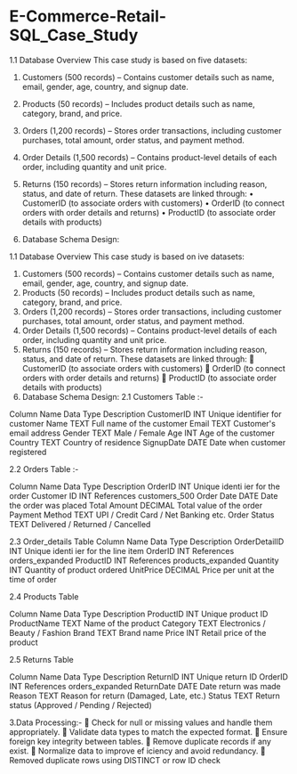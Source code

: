 # E-Commerce-Retail-SQL_Case_Study

1.1	Database Overview
   This case study is based on five datasets:
1.	Customers (500 records) – Contains customer details such as name, email, gender, age, country, and signup date.
2.	Products (50 records) – Includes product details such as name, category, brand, and price.
3.	Orders (1,200 records) – Stores order transactions, including customer purchases, total amount, order status, and payment method.
4.	Order Details (1,500 records) – Contains product-level details of each order, including quantity and unit price.
5.	Returns (150 records) – Stores return information including reason, status, and date of return.
These datasets are linked through:
•	CustomerID (to associate orders with customers)
•	OrderID (to connect orders with order details and returns)
•	ProductID (to associate order details with products)





2. Database Schema Design:


1.1 Database Overview 
This case study is based on  ive datasets: 
1. Customers (500 records) – Contains customer details such as name, email, 
gender, age, country, and signup date. 
2. Products (50 records) – Includes product details such as name, category, brand, 
and price. 
3. Orders (1,200 records) – Stores order transactions, including customer 
purchases, total amount, order status, and payment method. 
4. Order Details (1,500 records) – Contains product-level details of each order, 
including quantity and unit price. 
5. Returns (150 records) – Stores return information including reason, status, and 
date of return. 
These datasets are linked through: 
 CustomerID (to associate orders with customers) 
 OrderID (to connect orders with order details and returns) 
 ProductID (to associate order details with products) 
2. Database Schema Design: 
2.1  Customers Table :- 
 
Column Name Data Type Description 
CustomerID INT Unique identifier for customer 
Name TEXT Full name of the customer 
Email TEXT Customer's email address 
Gender TEXT Male / Female 
Age INT Age of the customer 
Country TEXT Country of residence 
SignupDate DATE Date when customer registered 
 
 
2.2 Orders Table :- 
 
Column 
Name 
Data 
Type 
Description 
OrderID INT Unique identi ier for the 
order 
Customer ID INT References customers_500 
Order Date DATE Date the order was placed 
Total Amount DECIMAL Total value of the order 
Payment Method TEXT UPI / Credit Card / Net 
Banking etc. 
Order Status TEXT Delivered / Returned / 
Cancelled 
 
 
 
 
 
 
 
 
2.3 Order_details Table 
Column Name Data Type Description 
OrderDetailID INT Unique identi ier for the line item 
OrderID INT References orders_expanded 
ProductID INT References products_expanded 
Quantity INT Quantity of product ordered 
UnitPrice DECIMAL Price per unit at the time of 
order 
 
2.4 Products Table 
 
Column Name Data Type Description 
ProductID INT Unique product ID 
ProductName TEXT Name of the product 
Category TEXT Electronics / Beauty / Fashion 
Brand TEXT Brand name 
Price INT Retail price of the product 
 
2.5 Returns Table 
 
Column 
Name 
Data 
Type 
Description 
ReturnID INT Unique return ID 
OrderID INT References orders_expanded 
ReturnDate DATE Date return was made 
Reason TEXT Reason for return (Damaged, Late, 
etc.) 
Status TEXT Return status (Approved / Pending 
/ Rejected) 
 
 
 
 
 
3.Data Processing:- 
 Check for null or missing values and handle them appropriately. 
 Validate data types to match the expected format. 
 Ensure foreign key integrity between tables. 
 Remove duplicate records if any exist. 
 Normalize data to improve ef iciency and avoid redundancy. 
 Removed duplicate rows using DISTINCT or row ID check
